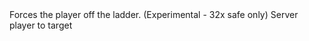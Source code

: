 <function name="ExitLadder" parent="HolyLib" type="libraryfunc">
	<description>
		Forces the player off the ladder.
		<note>
			(Experimental - 32x safe only)
		</note>
		<added version="0.7"></added>
	</description>
	<realm>Server</realm>
	<args>
		<arg name="ply" type="Player">player to target</arg>
	</args>
</function>